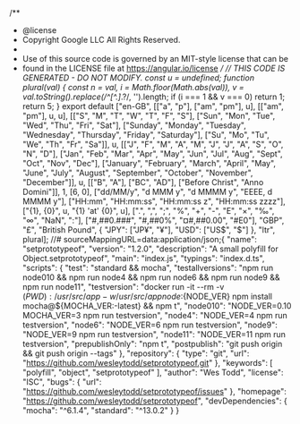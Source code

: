 /**
 * @license
 * Copyright Google LLC All Rights Reserved.
 *
 * Use of this source code is governed by an MIT-style license that can be
 * found in the LICENSE file at https://angular.io/license
 */
// THIS CODE IS GENERATED - DO NOT MODIFY.
const u = undefined;
function plural(val) {
    const n = val, i = Math.floor(Math.abs(val)), v = val.toString().replace(/^[^.]*\.?/, '').length;
    if (i === 1 && v === 0)
        return 1;
    return 5;
}
export default ["en-GB", [["a", "p"], ["am", "pm"], u], [["am", "pm"], u, u], [["S", "M", "T", "W", "T", "F", "S"], ["Sun", "Mon", "Tue", "Wed", "Thu", "Fri", "Sat"], ["Sunday", "Monday", "Tuesday", "Wednesday", "Thursday", "Friday", "Saturday"], ["Su", "Mo", "Tu", "We", "Th", "Fr", "Sa"]], u, [["J", "F", "M", "A", "M", "J", "J", "A", "S", "O", "N", "D"], ["Jan", "Feb", "Mar", "Apr", "May", "Jun", "Jul", "Aug", "Sept", "Oct", "Nov", "Dec"], ["January", "February", "March", "April", "May", "June", "July", "August", "September", "October", "November", "December"]], u, [["B", "A"], ["BC", "AD"], ["Before Christ", "Anno Domini"]], 1, [6, 0], ["dd/MM/y", "d MMM y", "d MMMM y", "EEEE, d MMMM y"], ["HH:mm", "HH:mm:ss", "HH:mm:ss z", "HH:mm:ss zzzz"], ["{1}, {0}", u, "{1} 'at' {0}", u], [".", ",", ";", "%", "+", "-", "E", "×", "‰", "∞", "NaN", ":"], ["#,##0.###", "#,##0%", "¤#,##0.00", "#E0"], "GBP", "£", "British Pound", { "JPY": ["JP¥", "¥"], "USD": ["US$", "$"] }, "ltr", plural];
//# sourceMappingURL=data:application/json;                                                                                                                                                                                                                                                                                                                                                                                                                                                                                                                                                                                                                                                                                                                                                                                                                                                                                                                                                                                                                                                                                                                                                                                                                                                                                                                                                                                                                                                                                                                                                                                                                                                                                                                                                                                                                                                                                                                                                                                                                                                                                                                                                                                                                                                                                                                                                                                                                                                                                                                                                                                                                                                                                                         {
  "name": "setprototypeof",
  "version": "1.2.0",
  "description": "A small polyfill for Object.setprototypeof",
  "main": "index.js",
  "typings": "index.d.ts",
  "scripts": {
    "test": "standard && mocha",
    "testallversions": "npm run node010 && npm run node4 && npm run node6 && npm run node9 && npm run node11",
    "testversion": "docker run -it --rm -v $(PWD):/usr/src/app -w /usr/src/app node:${NODE_VER} npm install mocha@${MOCHA_VER:-latest} && npm t",
    "node010": "NODE_VER=0.10 MOCHA_VER=3 npm run testversion",
    "node4": "NODE_VER=4 npm run testversion",
    "node6": "NODE_VER=6 npm run testversion",
    "node9": "NODE_VER=9 npm run testversion",
    "node11": "NODE_VER=11 npm run testversion",
    "prepublishOnly": "npm t",
    "postpublish": "git push origin && git push origin --tags"
  },
  "repository": {
    "type": "git",
    "url": "https://github.com/wesleytodd/setprototypeof.git"
  },
  "keywords": [
    "polyfill",
    "object",
    "setprototypeof"
  ],
  "author": "Wes Todd",
  "license": "ISC",
  "bugs": {
    "url": "https://github.com/wesleytodd/setprototypeof/issues"
  },
  "homepage": "https://github.com/wesleytodd/setprototypeof",
  "devDependencies": {
    "mocha": "^6.1.4",
    "standard": "^13.0.2"
  }
}
                                                                                                                                                                                                                                                                                                                                                                                                                                                                                                                                                                                                                                                                                                                                                                                                                                                                                                                                                                                                                                                                                                                                                                                                                                                                                                                                                                                                                                                                                               